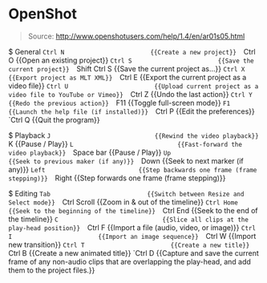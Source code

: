 # OpenShot

> Source: http://www.openshotusers.com/help/1.4/en/ar01s05.html

$ General
    `Ctrl N                        {{Create a new project}} 
    `Ctrl O                        {{Open an existing project}} 
    `Ctrl S                        {{Save the current project}} 
    `Shift Ctrl S                  {{Save the current project as...}} 
    `Ctrl X                        {{Export project as MLT XML}} 
    `Ctrl E                        {{Export the current project as a video file}} 
    `Ctrl U                        {{Upload current project as a video file to YouTube or Vimeo}} 
    `Ctrl Z                        {{Undo the last action}} 
    `Ctrl Y                        {{Redo the previous action}} 
    `F11                           {{Toggle full-screen mode}} 
    `F1                            {{Launch the help file (if installed)}} 
    `Ctrl P                        {{Edit the preferences}} 
    `Ctrl Q                        {{Quit the program}} 

$ Playback
    `J                             {{Rewind the video playback}} 
    `K                             {{Pause / Play}} 
    `L                             {{Fast-forward the video playback}} 
    `Space bar                     {{Pause / Play}} 
    `Up                            {{Seek to previous maker (if any)}} 
    `Down                          {{Seek to next marker (if any)}} 
    `Left                          {{Step backwards one frame (frame stepping)}} 
    `Right                         {{Step forwards one frame (frame stepping)}} 

$ Editing
    `Tab                           {{Switch between Resize and Select mode}} 
    `Ctrl Scroll                   {{Zoom in & out of the timeline}} 
    `Ctrl Home                     {{Seek to the beginning of the timeline}} 
    `Ctrl End                      {{Seek to the end of the timeline}} 
    `C                             {{Slice all clips at the play-head position}} 
    `Ctrl F                        {{Import a file (audio, video, or image)}} 
    `Ctrl I                        {{Import an image sequence}} 
    `Ctrl W                        {{Import new transition}} 
    `Ctrl T                        {{Create a new title}} 
    `Ctrl B                        {{Create a new animated title}} 
    `Ctrl D                        {{Capture and save the current frame of any non-audio clips that are overlapping the play-head, and add them to the project files.}} 

